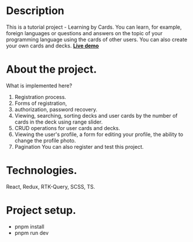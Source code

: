 # Description

This is a tutorial project - Learning by Cards. You can learn, for example, foreign languages or questions and answers on the topic of your programming language using the cards of other users. You can also create your own cards and decks.
<span style="color:blue">**[Live demo](https://flash-cards-ruby-two.vercel.app/)**</span>

# About the project.
What is implemented here?

1. Registration process. 
2. Forms of registration, 
3. authorization, password recovery.
4. Viewing, searching, sorting decks and user cards by the number of cards in the deck using range slider.
5. CRUD operations for user cards and decks.
6. Viewing the user's profile, a form for editing your profile, the ability to change the profile photo.
7. Pagination
You can also register and test this project.
# Technologies.
React, Redux, RTK-Query, SCSS, TS.
# Project setup.
- pnpm install
- pnpm run dev
